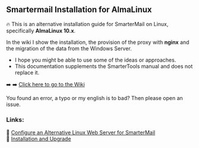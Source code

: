 ## Smartermail Installation for AlmaLinux

:fire: This is an alternative installation guide for SmarterMail on Linux, specifically **AlmaLinux 10.x**.

In the wiki I show the installation, the provision of the proxy with **nginx** and the migration of the data from the Windows Server.

* I hope you might be able to use some of the ideas or approaches.
* This documentation supplements the SmarterTools manual and does not replace it.

:arrow_right: :arrow_right: [Click here to go to the Wiki](../../wiki)

You found an error, a typo or my english is to bad? Then please open an issue.

### Links:

:link: [Configure an Alternative Linux Web Server for SmarterMail](https://portal.smartertools.com/kb/a3652/configure-an-alternative-linux-web-server-for-smartermail.aspx)<br>
:link: [Installation and Upgrade](https://help.smartertools.com/SmarterMail/Current/Topics/Installation/Installation-Linux)
